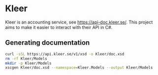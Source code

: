# Kleer

Kleer is an accounting service, see https://api-doc.kleer.se/. This project aims to make it easier to interact with their API in C#.

## Generating documentation

```bash
curl -sSL https://api.kleer.se/v1/xsd -o Kleer/doc.xsd
rm -rf Kleer/Models
mkdir -p Kleer/Models
xscgen Kleer/doc.xsd --namespace=Kleer.Models --output Kleer/Models
```
